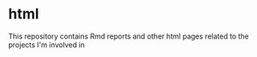 # html
This repository contains Rmd reports and other html pages related to the projects I'm involved in

